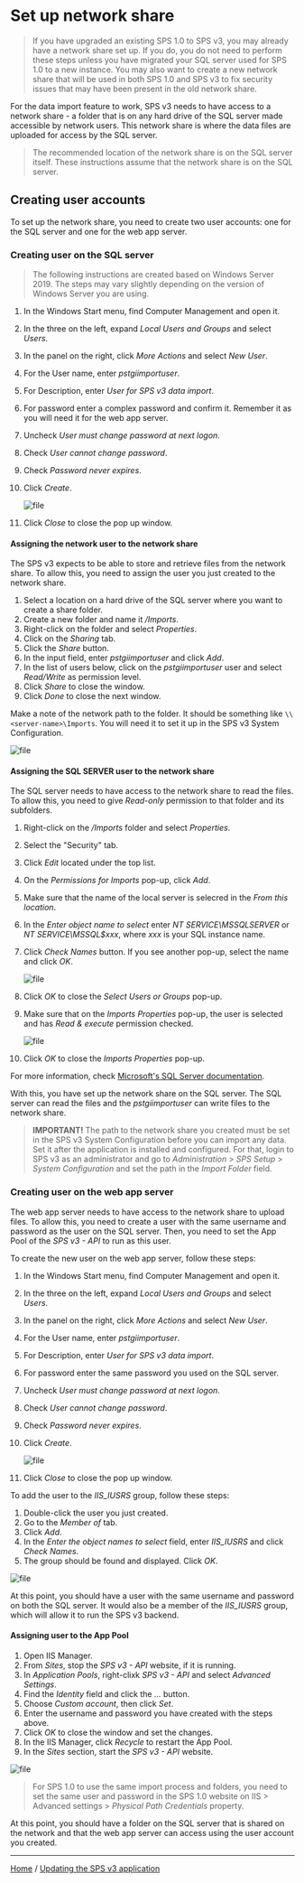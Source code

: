 # Set up network share

> If you have upgraded an existing SPS 1.0 to SPS v3, you may already have a network share
set up. If you do, you do not need to perform these steps unless you have migrated your SQL
server used for SPS 1.0 to a new instance. You may also want to create a new network share
that will be used in both SPS 1.0 and SPS v3 to fix security issues that may have been present
in the old network share.

For the data import feature to work, SPS v3 needs to have access to a network share - a folder 
that is on any hard drive of the SQL server made accessible by network users. This network share
is where the data files are uploaded for access by the SQL server.

> The recommended location of the network share is on the SQL server itself. These
instructions assume that the network share is on the SQL server.

## Creating user accounts

To set up the network share, you need to create two user accounts: one for the SQL server
and one for the web app server.

### Creating user on the SQL server

> The following instructions are created based on Windows Server 2019. The steps may vary
slightly depending on the version of Windows Server you are using.

1. In the Windows Start menu, find Computer Management and open it.
1. In the three on the left, expand *Local Users and Groups* and select *Users*.
1. In the panel on the right, click *More Actions* and select *New User*.
1. For the User name, enter *pstgiimportuser*.
1. For Description, enter *User for SPS v3 data import*.
1. For password enter a complex password and confirm it. Remember it as you will need it for the web app server.
1. Uncheck *User must change password at next logon*.
1. Check *User cannot change password*.
1. Check *Password never expires*.
1. Click *Create*.

    ![file](./pictures/installation-create-user.jpg "Create user")

1. Click *Close* to close the pop up window.

#### Assigning the network user to the network share

The SPS v3 expects to be able to store and retrieve files from the network share. To allow
this, you need to assign the user you just created to the network share.

1. Select a location on a hard drive of the SQL server where you want to create a share folder.
1. Create a new folder and name it */Imports*.
1. Right-click on the folder and select *Properties*.
1. Click on the *Sharing* tab.
1. Click the *Share* button.
1. In the input field, enter *pstgiimportuser* and click *Add*.
1. In the list of users below, click on the *pstgiimportuser* user and select *Read/Write* as permission level.
1. Click *Share* to close the window.
1. Click *Done* to close the next window.

Make a note of the network path to the folder. It should be something like `\\<server-name>\Imports`.
You will need it to set it up in the SPS v3 System Configuration.

![file](./pictures/installation-newtork-share.jpg "Share folder")

#### Assigning the SQL SERVER user to the network share

The SQL server needs to have access to the network share to read the files. To allow this,
you need to give *Read-only* permission to that folder and its subfolders. 

1. Right-click on the */Imports* folder and select *Properties*.
1. Select the "Security" tab.
1. Click *Edit* located under the top list.
1. On the *Permissions for Imports* pop-up, click *Add*.
1. Make sure that the name of the local server is selecred in the *From this location*.
1. In the *Enter object name to select* enter *NT SERVICE\MSSQLSERVER* or *NT SERVICE\MSSQL$xxx*, where *xxx* is your SQL instance name.
1. Click *Check Names* button. If you see another pop-up, select the name and click *OK*.

    ![file](./pictures/installation-newtork-share-select-user.jpg "Share folder")

1. Click *OK* to close the *Select Users or Groups* pop-up.
1. Make sure that on the *Imports Properties* pop-up, the user is selected and has *Read & execute* permission checked.

    ![file](./pictures/installation-newtork-share-set-permissions.jpg "Share folder")

1. Click *OK* to close the *Imports Properties* pop-up.

For more information, check [Microsoft's SQL Server documentation](https://learn.microsoft.com/en-us/sql/database-engine/configure-windows/configure-file-system-permissions-for-database-engine-access).

With this, you have set up the network share on the SQL server. The SQL server can read the files
and the *pstgiimportuser* can write files to the network share.

> **IMPORTANT!**
> The path to the network share you created must be set in the SPS v3 System Configuration before 
you can import any data. Set it after the application is installed and configured. For that, login 
to SPS v3 as an administrator and go to *Administration* > *SPS Setup* > *System Configuration* and 
set the path in the *Import Folder* field.

### Creating user on the web app server

The web app server needs to have access to the network share to upload files. To allow this,
you need to create a user with the same username and password as the user on the SQL server.
Then, you need to set the App Pool of the *SPS v3 - API* to run as this user.

To create the new user on the web app server, follow these steps:

1. In the Windows Start menu, find Computer Management and open it.
1. In the three on the left, expand *Local Users and Groups* and select *Users*.
1. In the panel on the right, click *More Actions* and select *New User*.
1. For the User name, enter *pstgiimportuser*.
1. For Description, enter *User for SPS v3 data import*.
1. For password enter the same password you used on the SQL server.
1. Uncheck *User must change password at next logon*.
1. Check *User cannot change password*.
1. Check *Password never expires*.
1. Click *Create*.

    ![file](./pictures/installation-create-user.jpg "Create user")

1. Click *Close* to close the pop up window.

To add the user to the *IIS_IUSRS* group, follow these steps:

1. Double-click the user you just created.
1. Go to the *Member of* tab.
1. Click *Add*.
1. In the *Enter the object names to select* field, enter *IIS_IUSRS* and click *Check Names*.
1. The group should be found and displayed. Click *OK*.

![file](./pictures/installation-add-user-to-group.jpg "Add to group")

At this point, you should have a user with the same username and password on both the SQL server.
It would also be a member of the *IIS_IUSRS* group, which will allow it to run the SPS v3 backend.

#### Assigning user to the App Pool

1. Open IIS Manager.
1. From *Sites*, stop the *SPS v3 - API* website, if it is running.
1. In *Application Pools*, right-clixk *SPS v3 - API* and select *Advanced Settings*.
1. Find the *Identity* field and click the *...* button.
1. Choose *Custom account*, then click *Set*.
1. Enter the username and password you have created with the steps above.
1. Click *OK* to close the window and set the changes.
1. In the IIS Manager, click *Recycle* to restart the App Pool.
1. In the *Sites* section, start the *SPS v3 - API* website.

![file](./pictures/installation-iis-app-pool-set-credentials.jpg "Set App Pool credentials")

> For SPS 1.0 to use the same import process and folders, you need to set the same user and 
password in the SPS 1.0 website on IIS > Advanced settings > *Physical Path Credentials* property.

At this point, you should have a folder on the SQL server that is shared on the network 
and that the web app server can access using the user account you created.

___

[Home](../README.md) / [Updating the SPS v3 application](./updating-the-sps-v3-application.md)
